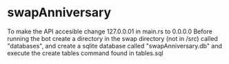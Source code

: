 # swapAnniversary
To make the API accesible change 127.0.0.01 in main.rs to 0.0.0.0
Before running the bot create a directory in the swap directory (not in /src) called "databases", and create a sqlite database called "swapAnniversary.db" and execute the create tables command found in tables.sql

